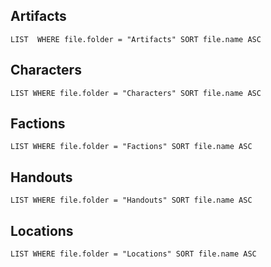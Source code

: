 ## Artifacts
```dataview
LIST  WHERE file.folder = "Artifacts" SORT file.name ASC
```
## Characters
```dataview
LIST WHERE file.folder = "Characters" SORT file.name ASC
```
## Factions
```dataview
LIST WHERE file.folder = "Factions" SORT file.name ASC
```
## Handouts
```dataview
LIST WHERE file.folder = "Handouts" SORT file.name ASC
```
## Locations
```dataview
LIST WHERE file.folder = "Locations" SORT file.name ASC
```
